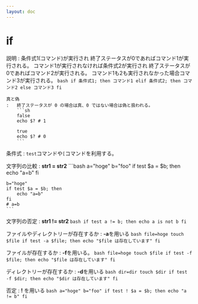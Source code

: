 ```yaml
---
layout: doc
---
```


# if

説明
:   条件式1(コマンド)が実行され
    終了ステータスが0であればコマンド1が実行される。
    コマンド1が実行されなければ条件式2が実行され
    終了ステータスが0であればコマンド2が実行される。
    コマンド1も2も実行されなかった場合コマンド3が実行される。
    ```bash
    if 条件式1; then
        コマンド1
    elif 条件式2; then
        コマンド2
    else
        コマンド3
    fi
    ```

    真と偽
    :   終了ステータスが 0 の場合は真、0 ではない場合は偽と扱われる。
        ```sh
        false
        echo $? # 1

        true
        echo $? # 0
        ```

条件式
: `test`コマンドや`[`コマンドを利用する。

文字列の比較
:   **str1 = str2**
    ```bash
    a="hoge"
    b="foo"
    if test $a = $b; then
        echo "a=b"
    fi

    b="hoge"
    if test $a = $b; then
        echo "a=b"
    fi
    # a=b
    ```

文字列の否定
:   **str1 != str2**
    ```bash
    if test a != b; then
        echo a is not b
    fi
    ```

ファイルやディレクトリーが存在するか
:   **-a**を用いる
    ```bash
    file=hoge
    touch $file
    if test -a $file; then
        echo "$file は存在しています"
    fi
    ```

ファイルが存在するか
:   **-f**を用いる。
    ```bash
    file=hoge
    touch $file
    if test -f $file; then
        echo "$file は存在しています"
    fi
    ```

ディレクトリーが存在するか
:   **-d**を用いる
    ```bash
    dir=dir
    touch $dir
    if test -f $dir; then
        echo "$dir は存在しています"
    fi
    ```

否定
:   **!** を用いる
    ```bash
    a="hoge"
    b="foo"
    if test ! $a = $b; then
        echo "a != b"
    fi
    ```

